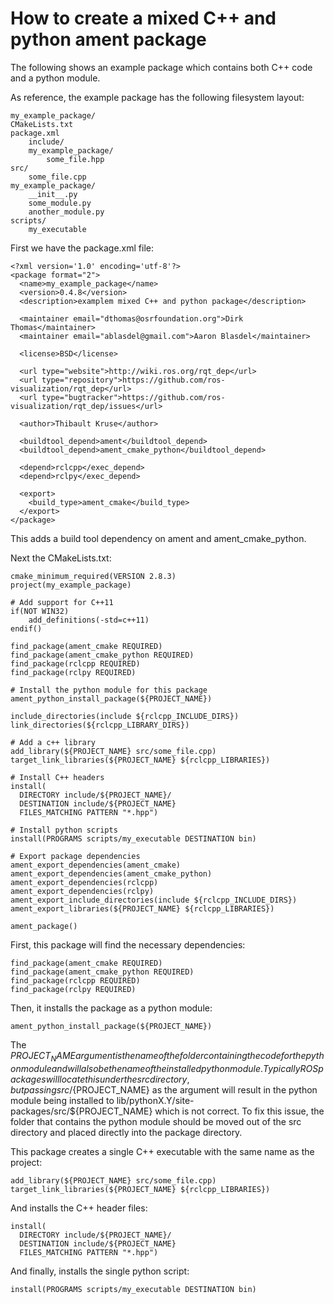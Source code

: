 # How to create a mixed C++ and python ament package

The following shows an example package which contains both C++ code and a python module.

As reference, the example package has the following filesystem layout:

    my_example_package/
	CMakeLists.txt
	package.xml
        include/
	    my_example_package/
	        some_file.hpp
	src/
	    some_file.cpp
	my_example_package/
	    __init__.py
	    some_module.py
	    another_module.py
	scripts/
	    my_executable

First we have the package.xml file:

    <?xml version='1.0' encoding='utf-8'?>
    <package format="2">
      <name>my_example_package</name>
      <version>0.4.8</version>
      <description>examplem mixed C++ and python package</description>

      <maintainer email="dthomas@osrfoundation.org">Dirk Thomas</maintainer>
      <maintainer email="ablasdel@gmail.com">Aaron Blasdel</maintainer>
    
      <license>BSD</license>
    
      <url type="website">http://wiki.ros.org/rqt_dep</url>
      <url type="repository">https://github.com/ros-visualization/rqt_dep</url>
      <url type="bugtracker">https://github.com/ros-visualization/rqt_dep/issues</url>
    
      <author>Thibault Kruse</author>

      <buildtool_depend>ament</buildtool_depend>
      <buildtool_depend>ament_cmake_python</buildtool_depend>

      <depend>rclcpp</exec_depend>
      <depend>rclpy</exec_depend>

      <export>
        <build_type>ament_cmake</build_type>
      </export>
    </package>

This adds a build tool dependency on ament and ament_cmake_python.

Next the CMakeLists.txt:

    cmake_minimum_required(VERSION 2.8.3)
    project(my_example_package)

    # Add support for C++11
    if(NOT WIN32)
        add_definitions(-std=c++11)
    endif()

    find_package(ament_cmake REQUIRED)
    find_package(ament_cmake_python REQUIRED)
    find_package(rclcpp REQUIRED)
    find_package(rclpy REQUIRED)

    # Install the python module for this package
    ament_python_install_package(${PROJECT_NAME})

    include_directories(include ${rclcpp_INCLUDE_DIRS})
    link_directories(${rclcpp_LIBRARY_DIRS})
    
    # Add a c++ library
    add_library(${PROJECT_NAME} src/some_file.cpp)
    target_link_libraries(${PROJECT_NAME} ${rclcpp_LIBRARIES})

    # Install C++ headers
    install(
      DIRECTORY include/${PROJECT_NAME}/
      DESTINATION include/${PROJECT_NAME}
      FILES_MATCHING PATTERN "*.hpp")

    # Install python scripts
    install(PROGRAMS scripts/my_executable DESTINATION bin)

    # Export package dependencies
    ament_export_dependencies(ament_cmake)
    ament_export_dependencies(ament_cmake_python)
    ament_export_dependencies(rclcpp)
    ament_export_dependencies(rclpy)
    ament_export_include_directories(include ${rclcpp_INCLUDE_DIRS})
    ament_export_libraries(${PROJECT_NAME} ${rclcpp_LIBRARIES})

    ament_package()

First, this package will find the necessary dependencies:

    find_package(ament_cmake REQUIRED)
    find_package(ament_cmake_python REQUIRED)
    find_package(rclcpp REQUIRED)
    find_package(rclpy REQUIRED)

Then, it installs the package as a python module:

    ament_python_install_package(${PROJECT_NAME})

The ${PROJECT_NAME} argument is the name of the folder containing the code for the python module and will also be the name of the installed python module. Typically ROS packages will locate this under the src directory, but passing src/${PROJECT_NAME} as the argument will result in the python module being installed to lib/pythonX.Y/site-packages/src/${PROJECT_NAME} which is not correct. To fix this issue, the folder that contains the python module should be moved out of the src directory and placed directly into the package directory.

This package creates a single C++ executable with the same name as the project:

    add_library(${PROJECT_NAME} src/some_file.cpp)
    target_link_libraries(${PROJECT_NAME} ${rclcpp_LIBRARIES})

And installs the C++ header files:

    install(
      DIRECTORY include/${PROJECT_NAME}/
      DESTINATION include/${PROJECT_NAME}
      FILES_MATCHING PATTERN "*.hpp")

And finally, installs the single python script:

    install(PROGRAMS scripts/my_executable DESTINATION bin)
